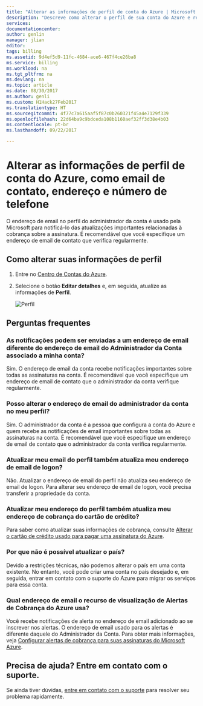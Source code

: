 ```yaml
---
title: "Alterar as informações de perfil de conta do Azure | Microsoft Docs"
description: "Descreve como alterar o perfil de sua conta do Azure e responde a perguntas comuns, como por que não é possível alterar o país no Centro de Contas do Azure"
services: 
documentationcenter: 
author: genlin
manager: jlian
editor: 
tags: billing
ms.assetid: 9d4ef5d9-11fc-4684-ace6-467f4ce26ba8
ms.service: billing
ms.workload: na
ms.tgt_pltfrm: na
ms.devlang: na
ms.topic: article
ms.date: 08/30/2017
ms.author: genli
ms.custom: H1Hack27Feb2017
ms.translationtype: HT
ms.sourcegitcommit: 4f77c7a615aaf5f87c0b260321f45a4e7129f339
ms.openlocfilehash: 22d64ba9c9bdceda108b1160aef32ff3d38e4b03
ms.contentlocale: pt-br
ms.lasthandoff: 09/22/2017

---
```

# <a name="change-your-azure-account-profile-information-such-as-contact-email-address-and-phone-number"></a>Alterar as informações de perfil de conta do Azure, como email de contato, endereço e número de telefone

O endereço de email no perfil do administrador da conta é usado pela Microsoft para notificá-lo das atualizações importantes relacionadas à cobrança sobre a assinatura. É recomendável que você especifique um endereço de email de contato que verifica regularmente.

## <a name="how-to-change-your-profile-information"></a>Como alterar suas informações de perfil

1. Entre no [Centro de Contas do Azure](https://account.azure.com/Profile).
1. Selecione o botão **Editar detalhes** e, em seguida, atualize as informações de **Perfil**.

   ![Perfil](./media/billing-how-to-change-azure-account-profile/profile.png)

## <a name="frequently-asked-questions"></a>Perguntas frequentes

### <a name="can-notifications-be-sent-to-a-different-email-address-other-than-the-account-administrator-email-address-associated-with-my-account"></a>As notificações podem ser enviadas a um endereço de email diferente do endereço de email do Administrador da Conta associado a minha conta?

Sim. O endereço de email da conta recebe notificações importantes sobre todas as assinaturas na conta. É recomendável que você especifique um endereço de email de contato que o administrador da conta verifique regularmente.

### <a name="can-i-change-the-account-administrator-email-address-in-my-profile"></a>Posso alterar o endereço de email do administrador da conta no meu perfil?

Sim. O administrador da conta é a pessoa que configura a conta do Azure e quem recebe as notificações de email importantes sobre todas as assinaturas na conta. É recomendável que você especifique um endereço de email de contato que o administrador da conta verifica regularmente.

### <a name="does-updating-my-profile-email-also-update-my-login-email-address"></a>Atualizar meu email do perfil também atualiza meu endereço de email de logon?

Não. Atualizar o endereço de email do perfil não atualiza seu endereço de email de logon. Para alterar seu endereço de email de logon, você precisa transferir a propriedade da conta.

### <a name="does-updating-my-profile-address-also-update-my-credit-card-billing-address"></a>Atualizar meu endereço do perfil também atualiza meu endereço de cobrança do cartão de crédito?

Para saber como atualizar suas informações de cobrança, consulte [Alterar o cartão de crédito usado para pagar uma assinatura do Azure](billing-how-to-change-credit-card.md).

### <a name="why-cant-i-update-the-country"></a>Por que não é possível atualizar o país?

Devido a restrições técnicas, não podemos alterar o país em uma conta existente. No entanto, você pode criar uma conta no país desejado e, em seguida, entrar em contato com o suporte do Azure para migrar os serviços para essa conta.

### <a name="what-email-address-does-the-azure-billing-alerts-preview-feature-use"></a>Qual endereço de email o recurso de visualização de Alertas de Cobrança do Azure usa?

Você recebe notificações de alerta no endereço de email adicionado ao se inscrever nos alertas. O endereço de email usado para os alertas é diferente daquele do Administrador da Conta. Para obter mais informações, veja [Configurar alertas de cobrança para suas assinaturas do Microsoft Azure](billing-set-up-alerts.md).

## <a name="need-help-contact-support"></a>Precisa de ajuda? Entre em contato com o suporte.

Se ainda tiver dúvidas, [entre em contato com o suporte](https://portal.azure.com/?#blade/Microsoft_Azure_Support/HelpAndSupportBlade) para resolver seu problema rapidamente. 


